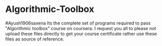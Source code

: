 # Algorithmic-Toolbox
#Ayush1906saxena
Its the complete set of programs required to pass "Algorithmic toolbox" course on coursera.
I request you all to please not upload these files directly to get your course certificate rather use these files as source of reference.
